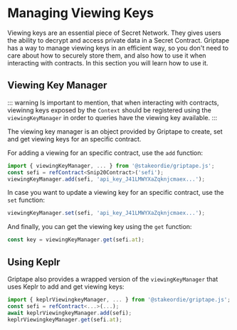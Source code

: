 # Managing Viewing Keys

Viewing keys are an essential piece of Secret Network. They gives users the ability to decrypt and access private data
in a Secret Contract. Griptape has a way to manage viewing keys in an efficient way, so you don't need to care about
how to securely store them, and also how to use it when interacting with contracts. In this section you will learn how
to use it.

## Viewing Key Manager

::: warning
Is important to mention, that when interacting with contracts, viewinng keys exposed by the `Context` should be
registered using the `viewingKeyManager` in order to queries have the viewing key available.
:::

The viewing key manager is an object provided by Griptape to create, set and get viewing keys for an specific contract.

For adding a viewing for an specific contract, use the `add` function:

```ts
import { viewingKeyManager, ... } from '@stakeordie/griptape.js';
const sefi = refContract<Snip20Contract>('sefi');
viewingKeyManager.add(sefi, 'api_key_J41LMWYXaZqknjcmaex...');
```

In case you want to update a viewing key for an specific contract, use the `set` function:

```ts
viewingKeyManager.set(sefi, 'api_key_J41LMWYXaZqknjcmaex...');
```

And finally, you can get the viewing key using the `get` function:

```ts
const key = viewingKeyManager.get(sefi.at);
```

## Using Keplr

Griptape also provides a wrapped version of the `viewingKeyManager` that uses Keplr to add and get viewing keys:

```ts
import { keplrViewingkeyManager, ... } from '@stakeordie/griptape.js';
const sefi = refContract<...>(...);
await keplrViewingkeyManager.add(sefi);
keplrViewingkeyManager.get(sefi.at);
```
